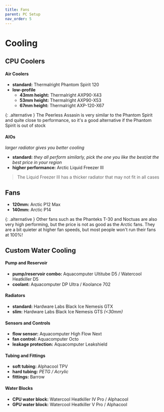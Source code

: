 ```yaml
---
title: Fans
parent: PC Setup
nav_order: 5
---
```

# Cooling

## CPU Coolers

#### Air Coolers

- **standard:** Thermalright Phantom Spirit 120
- **low-profile** 
	- **43mm height:** Thermalright AXP90-X43
	- **53mm height:** Thermalright AXP90-X53
	- **67mm height:** Thermalright AXP-120-X67

{: .alternative }
The Peerless Assasin is very similar to the Phantom Spirit and quite close to performance, so it's a good alternative if the Phantom Spirit is out of stock

#### AIOs

*larger radiator gives you better cooling*
- **standard:** *they all perform similarly, pick the one you like the best/at the best price in your region*
- **higher performance:** Arctic Liquid Freezer III 

> The Liquid Freezer III has a thicker radiator that may not fit in all cases

## Fans

- **120mm:** Arctic P12 Max
- **140mm:** Arctic P14

{: .alternative }
Other fans such as the Phanteks T-30 and Noctuas are also very high performing, but the price is not as good as the Arctic fans. They are a bit quieter at higher fan speeds, but most people won't run their fans at 100%!

## Custom Water Cooling

#### Pump and Reservoir

- **pump/reservoir combo:** Aquacomputer Ultitube D5 / Watercool Heatkiller D5
- **coolant:** Aquacomputer DP Ultra / Koolance 702

#### Radiators

- **standard:** Hardware Labs Black Ice Nemesis GTX
- **slim:** Hardware Labs Black Ice Nemesis GTS *(<30mm)*

#### Sensors and Controls

- **flow sensor:** Aquacomputer High Flow Next
- **fan control:** Aquacomputer Octo
- **leakage protection:** Aquacomputer Leakshield

#### Tubing and Fittings

- **soft tubing:** Alphacool TPV
- **hard tubing:** *PETG / Acrylic*
- **fittings:** Barrow

#### Water Blocks

- **CPU water block:** Watercool Heatkiller IV Pro / Alphacool
- **GPU water block:** Watercool Heatkiller V Pro / Alphacool

